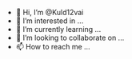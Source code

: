 - 👋 Hi, I’m @Kuld12vai
- 👀 I’m interested in ...
- 🌱 I’m currently learning ...
- 💞️ I’m looking to collaborate on ...
- 📫 How to reach me ...

<!---
Kuld12vai/Kuld12vai is a ✨ special ✨ repository because its `README.md` (this file) appears on your GitHub profile.
You can click the Preview link to take a look at your changes.
--->
